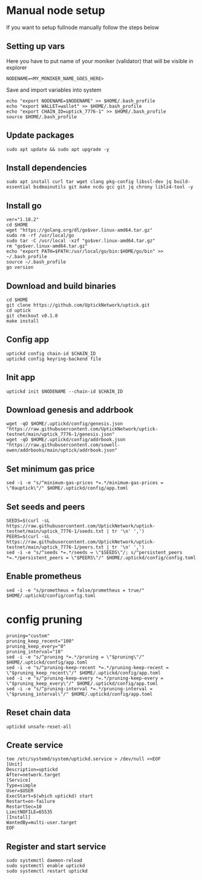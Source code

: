# Manual node  setup
If you want to setup fullnode manually follow the steps below

## Setting up vars
Here you have to put name of your moniker (validator) that will be visible in explorer
```
NODENAME=<MY_MONIKER_NAME_GOES_HERE>
```

Save and import variables into system
```
echo "export NODENAME=$NODENAME" >> $HOME/.bash_profile
echo "export WALLET=wallet" >> $HOME/.bash_profile
echo "export CHAIN_ID=uptick_7776-1" >> $HOME/.bash_profile
source $HOME/.bash_profile
```

## Update packages
```
sudo apt update && sudo apt upgrade -y
```

## Install dependencies
```
sudo apt install curl tar wget clang pkg-config libssl-dev jq build-essential bsdmainutils git make ncdu gcc git jq chrony liblz4-tool -y
```

## Install go
```
ver="1.18.2"
cd $HOME
wget "https://golang.org/dl/go$ver.linux-amd64.tar.gz"
sudo rm -rf /usr/local/go
sudo tar -C /usr/local -xzf "go$ver.linux-amd64.tar.gz"
rm "go$ver.linux-amd64.tar.gz"
echo "export PATH=$PATH:/usr/local/go/bin:$HOME/go/bin" >> ~/.bash_profile
source ~/.bash_profile
go version
```

## Download and build binaries
```
cd $HOME
git clone https://github.com/UptickNetwork/uptick.git
cd uptick
git checkout v0.1.0
make install
```

## Config app
```
uptickd config chain-id $CHAIN_ID
uptickd config keyring-backend file
```

## Init app
```
uptickd init $NODENAME --chain-id $CHAIN_ID
```

## Download genesis and addrbook
```
wget -qO $HOME/.uptickd/config/genesis.json "https://raw.githubusercontent.com/UptickNetwork/uptick-testnet/main/uptick_7776-1/genesis.json"
wget -qO $HOME/.uptickd/config/addrbook.json "https://raw.githubusercontent.com/sowell-owen/addrbooks/main/uptick/addrbook.json"
```

## Set minimum gas price
```
sed -i -e "s/^minimum-gas-prices *=.*/minimum-gas-prices = \"0auptick\"/" $HOME/.uptickd/config/app.toml
```

## Set seeds and peers
```
SEEDS=$(curl -sL https://raw.githubusercontent.com/UptickNetwork/uptick-testnet/main/uptick_7776-1/seeds.txt | tr '\n' ',')
PEERS=$(curl -sL https://raw.githubusercontent.com/UptickNetwork/uptick-testnet/main/uptick_7776-1/peers.txt | tr '\n' ',')
sed -i -e "s/^seeds *=.*/seeds = \"$SEEDS\"/; s/^persistent_peers *=.*/persistent_peers = \"$PEERS\"/" $HOME/.uptickd/config/config.toml
```

## Enable prometheus
```
sed -i -e "s/prometheus = false/prometheus = true/" $HOME/.uptickd/config/config.toml
```

# config pruning
```
pruning="custom"
pruning_keep_recent="100"
pruning_keep_every="0"
pruning_interval="10"
sed -i -e "s/^pruning *=.*/pruning = \"$pruning\"/" $HOME/.uptickd/config/app.toml
sed -i -e "s/^pruning-keep-recent *=.*/pruning-keep-recent = \"$pruning_keep_recent\"/" $HOME/.uptickd/config/app.toml
sed -i -e "s/^pruning-keep-every *=.*/pruning-keep-every = \"$pruning_keep_every\"/" $HOME/.uptickd/config/app.toml
sed -i -e "s/^pruning-interval *=.*/pruning-interval = \"$pruning_interval\"/" $HOME/.uptickd/config/app.toml
```

## Reset chain data
```
uptickd unsafe-reset-all
```

## Create service
```
tee /etc/systemd/system/uptickd.service > /dev/null <<EOF
[Unit]
Description=uptickd
After=network.target
[Service]
Type=simple
User=$USER
ExecStart=$(which uptickd) start
Restart=on-failure
RestartSec=10
LimitNOFILE=65535
[Install]
WantedBy=multi-user.target
EOF
```

## Register and start service
```
sudo systemctl daemon-reload
sudo systemctl enable uptickd
sudo systemctl restart uptickd
```
